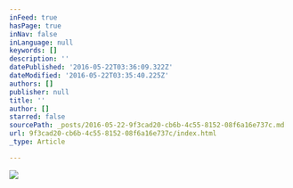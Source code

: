 ```yaml
---
inFeed: true
hasPage: true
inNav: false
inLanguage: null
keywords: []
description: ''
datePublished: '2016-05-22T03:36:09.322Z'
dateModified: '2016-05-22T03:35:40.225Z'
authors: []
publisher: null
title: ''
author: []
starred: false
sourcePath: _posts/2016-05-22-9f3cad20-cb6b-4c55-8152-08f6a16e737c.md
url: 9f3cad20-cb6b-4c55-8152-08f6a16e737c/index.html
_type: Article

---
```

![](https://the-grid-user-content.s3-us-west-2.amazonaws.com/56ac9939-e080-4d2b-89bc-6d9eac08373b.jpg)